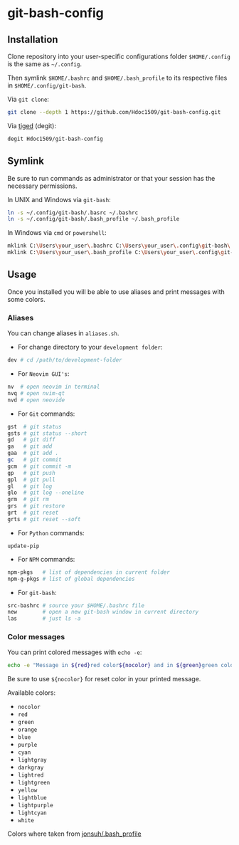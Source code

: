 # git-bash-config

## Installation

Clone repository into your user-specific configurations folder `$HOME/.config` is the same as `~/.config`.

Then symlink `$HOME/.bashrc` and `$HOME/.bash_profile` to its respective files in `$HOME/.config/git-bash`.

Via `git clone`:

```sh
git clone --depth 1 https://github.com/Hdoc1509/git-bash-config.git
```

Via [tiged](https://github.com/tiged/tiged) (degit):

```sh
degit Hdoc1509/git-bash-config
```

## Symlink

Be sure to run commands as administrator or that your session has the necessary permissions.

In UNIX and Windows via `git-bash`:

```sh
ln -s ~/.config/git-bash/.basrc ~/.bashrc
ln -s ~/.config/git-bash/.bash_profile ~/.bash_profile
```

In Windows via `cmd` or `powershell`:

```sh
mklink C:\Users\your_user\.bashrc C:\Users\your_user\.config\git-bash\.bashrc
mklink C:\Users\your_user\.bash_profile C:\Users\your_user\.config\git-bash\.bash_profile
```

## Usage

Once you installed you will be able to use aliases and print messages with some colors.

### Aliases

You can change aliases in `aliases.sh`.

- For change directory to your `development folder`:

```sh
dev # cd /path/to/development-folder
```

- For `Neovim GUI's`:

```sh
nv  # open neovim in terminal
nvq # open nvim-qt
nvd # open neovide
```

- For `Git` commands:

```sh
gst  # git status
gsts # git status --short
gd   # git diff
ga   # git add
gaa  # git add .
gc   # git commit
gcm  # git commit -m
gp   # git push
gpl  # git pull
gl   # git log
glo  # git log --oneline
grm  # git rm
grs  # git restore
grt  # git reset
grts # git reset --soft
```

- For `Python` commands:

```
update-pip
```

- For `NPM` commands:

```sh
npm-pkgs   # list of dependencies in current folder
npm-g-pkgs # list of global dependencies
```

- For `git-bash`:

```sh
src-bashrc # source your $HOME/.bashrc file
new        # open a new git-bash window in current directory
las        # just ls -a
```

### Color messages

You can print colored messages with `echo -e`:

```sh
echo -e "Message in ${red}red color${nocolor} and in ${green}green color"
```

Be sure to use `${nocolor}` for reset color in your printed message.

Available colors:

- `nocolor`
- `red`
- `green`
- `orange`
- `blue`
- `purple`
- `cyan`
- `lightgray`
- `darkgray`
- `lightred`
- `lightgreen`
- `yellow`
- `lightblue`
- `lightpurple`
- `lightcyan`
- `white`

Colors where taken from [jonsuh/.bash_profile](https://gist.github.com/jonsuh/3c89c004888dfc7352be)

